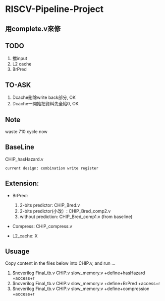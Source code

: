 # RISCV-Pipeline-Project

## 用complete.v來修

## TODO
1. 擋input
2. L2 cache
3. BrPred

## TO-ASK
1. Dcache刪除write back部分, OK
2. Dcache一開始把資料先全給0, OK

## Note
waste 710 cycle now

## BaseLine
  CHIP_hasHazard.v
  
  `current design: combination write register`
  
## Extension:

* BrPred:
  1. 2-bits predictor: CHIP_Bred.v
  2. 2-bits predictor(小改）:  CHIP_Bred_comp2.v 
  3. without prediction: CHIP_Bred_comp1.v (from baseline)

* Compress: 
  CHIP_compress.v

* L2_cache:
  X


## Usuage 
Copy content in the files below into CHIP.v, and run ...
1. $ncverilog Final_tb.v CHIP.v slow_memory.v +define+hasHazard +access+r
2. $ncverilog Final_tb.v CHIP.v slow_memory.v +define+BrPred +access+r
3. $ncverilog Final_tb.v CHIP.v slow_memory.v +define+compression +access+r 
